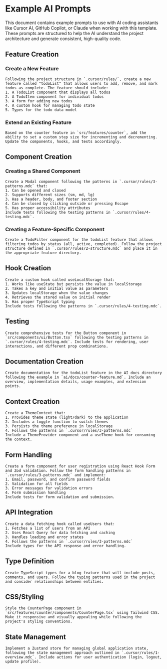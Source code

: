 # Example AI Prompts

This document contains example prompts to use with AI coding assistants like Cursor AI, GitHub Copilot, or Claude when working with this template. These prompts are structured to help the AI understand the project architecture and generate consistent, high-quality code.

## Feature Creation

### Create a New Feature

```
Following the project structure in `.cursor/rules/`, create a new feature called "todoList" that allows users to add, remove, and mark todos as complete. The feature should include:
1. A TodoList component that displays all todos
2. A TodoItem component for individual todos
3. A form for adding new todos
4. A custom hook for managing todo state
5. Types for the todo data model
```

### Extend an Existing Feature

```
Based on the counter feature in `src/features/counter`, add the ability to set a custom step size for incrementing and decrementing. Update the components, hooks, and tests accordingly.
```

## Component Creation

### Creating a Shared Component

```
Create a Modal component following the patterns in `.cursor/rules/3-patterns.mdc` that:
1. Can be opened and closed
2. Supports different sizes (sm, md, lg)
3. Has a header, body, and footer section
4. Can be closed by clicking outside or pressing Escape
5. Has proper accessibility attributes
Include tests following the testing patterns in `.cursor/rules/4-testing.mdc`.
```

### Creating a Feature-Specific Component

```
Create a TodoFilter component for the todoList feature that allows filtering todos by status (all, active, completed). Follow the project structure defined in `.cursor/rules/2-structure.mdc` and place it in the appropriate feature directory.
```

## Hook Creation

```
Create a custom hook called useLocalStorage that:
1. Works like useState but persists the value in localStorage
2. Takes a key and initial value as parameters
3. Updates localStorage when the value changes
4. Retrieves the stored value on initial render
5. Has proper TypeScript typing
Include tests following the patterns in `.cursor/rules/4-testing.mdc`.
```

## Testing

```
Create comprehensive tests for the Button component in `src/components/ui/Button.tsx` following the testing patterns in `.cursor/rules/4-testing.mdc`. Include tests for rendering, user interactions, and different prop combinations.
```

## Documentation Creation

```
Create documentation for the todoList feature in the AI docs directory following the example in `ai/docs/counter-feature.md`. Include an overview, implementation details, usage examples, and extension points.
```

## Context Creation

```
Create a ThemeContext that:
1. Provides theme state (light/dark) to the application
2. Includes a toggle function to switch themes
3. Persists the theme preference in localStorage
4. Follows the patterns in `.cursor/rules/3-patterns.mdc`
Include a ThemeProvider component and a useTheme hook for consuming the context.
```

## Form Handling

```
Create a form component for user registration using React Hook Form and Zod validation. Follow the form handling patterns in `.cursor/rules/3-patterns.mdc` and implement:
1. Email, password, and confirm password fields
2. Validation for all fields
3. Error messages for validation errors
4. Form submission handling
Include tests for form validation and submission.
```

## API Integration

```
Create a data fetching hook called useUsers that:
1. Fetches a list of users from an API
2. Uses React Query for data fetching and caching
3. Handles loading and error states
4. Follows the patterns in `.cursor/rules/3-patterns.mdc`
Include types for the API response and error handling.
```

## Type Definition

```
Create TypeScript types for a blog feature that will include posts, comments, and users. Follow the typing patterns used in the project and consider relationships between entities.
```

## CSS/Styling

```
Style the CounterPage component in `src/features/counter/components/CounterPage.tsx` using Tailwind CSS. Make it responsive and visually appealing while following the project's styling conventions.
```

## State Management

```
Implement a Zustand store for managing global application state, following the state management approach outlined in `.cursor/rules/1-overview.mdc`. Include actions for user authentication (login, logout, update profile).